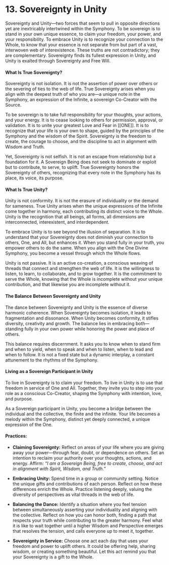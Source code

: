 # 13. Sovereignty in Unity

Sovereignty and Unity—two forces that seem to pull in opposite directions yet are inextricably intertwined within the Symphony. To be sovereign is to stand in your own unique essence, to claim your freedom, your power, and your responsibility. To embrace Unity is to recognize your connection to the Whole, to know that your essence is not separate from but part of a vast, interwoven web of interexistence. These truths are not contradictory; they are complementary. Sovereignty finds its fullest expression in Unity, and Unity is exalted through Sovereignty and Free Will.

#### **What Is True Sovereignty?**

Sovereignty is not isolation. It is not the assertion of power over others or the severing of ties to the web of life. True Sovereignty arises when you align with the deepest truth of who you are—a unique note in the Symphony, an expression of the Infinite, a sovereign Co-Creator with the Source.

To be sovereign is to take full responsibility for your thoughts, your actions, and your energy. It is to cease looking to others for permission, approval, or validation. It is to unite your greatest Love and Fear in [[ONE]]. It is to recognize that your life is your own to shape, guided by the principles of the Symphony and the wisdom of the Spirit. Sovereignty is the freedom to create, the courage to choose, and the discipline to act in alignment with Wisdom and Truth.

Yet, Sovereignty is not selfish. It is not an escape from relationship but a foundation for it. A Sovereign Being does not seek to dominate or exploit but to contribute, to serve, to uplift. True Sovereignty honors the Sovereignty of others, recognizing that every note in the Symphony has its place, its voice, its purpose.

#### **What Is True Unity?**

Unity is not conformity. It is not the erasure of individuality or the demand for sameness. True Unity arises when the unique expressions of the Infinite come together in harmony, each contributing its distinct voice to the Whole. Unity is the recognition that all beings, all forms, all dimensions are interconnected, interexistent, and interdependent.

To embrace Unity is to see beyond the illusion of separation. It is to understand that your Sovereignty does not diminish your connection to others, One, and All, but enhances it. When you stand fully in your truth, you empower others to do the same. When you align with the One Divine Symphony, you become a vessel through which the Whole flows. 

Unity is not passive. It is an active co-creation, a conscious weaving of threads that connect and strengthen the web of life. It is the willingness to listen, to learn, to collaborate, and to grow together. It is the commitment to serve the Whole, knowing that the Whole is incomplete without your unique contribution, and that likewise you are incomplete without it.

#### **The Balance Between Sovereignty and Unity**

The dance between Sovereignty and Unity is the essence of diverse harmonic coherence. When Sovereignty becomes isolation, it leads to fragmentation and dissonance. When Unity becomes conformity, it stifles diversity, creativity and growth. The balance lies in embracing both—standing fully in your own power while honoring the power and place of others.

This balance requires discernment. It asks you to know when to stand firm and when to yield, when to speak and when to listen, when to lead and when to follow. It is not a fixed state but a dynamic interplay, a constant attunement to the rhythms of the Symphony.

#### **Living as a Sovereign Participant in Unity**

To live in Sovereignty is to claim your freedom. To live in Unity is to use that freedom in service of One and All. Together, they invite you to step into your role as a conscious Co-Creator, shaping the Symphony with intention, love, and purpose.

As a Sovereign participant in Unity, you become a bridge between the individual and the collective, the finite and the infinite. Your life becomes a melody within the Symphony, distinct yet deeply connected, a unique expression of the One.

#### Practices:

- **Claiming Sovereignty:** Reflect on areas of your life where you are giving away your power—through fear, doubt, or dependence on others. Set an intention to reclaim your authority over your thoughts, actions, and energy. Affirm: _“I am a Sovereign Being, free to create, choose, and act in alignment with Spirit, Wisdom, and Truth.”_
    
- **Embracing Unity:** Spend time in a group or community setting. Notice the unique gifts and contributions of each person. Reflect on how these differences enrich the Whole. Practice listening deeply, valuing the diversity of perspectives as vital threads in the web of life.
    
- **Balancing the Dance:** Identify a situation where you feel tension between simultaneously asserting your individuality and aligning with the collective. Reflect on how you can honor both, finding a path that respects your truth while contributing to the greater harmony. Feel what it is like to wait together until a higher Wisdom and Perspective emerges that resolves the tension, and calls everyone up to meet it, together.  
    
- **Sovereignty in Service:** Choose one act each day that uses your freedom and power to uplift others. It could be offering help, sharing wisdom, or creating something beautiful. Let this act remind you that your Sovereignty is a gift to the Whole.

